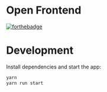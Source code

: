 # Open Frontend

[![forthebadge](http://forthebadge.com/images/badges/built-with-love.svg)](http://forthebadge.com)

# Development

Install dependencies and start the app:

```sh
yarn
yarn run start
```
